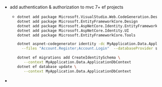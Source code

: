 - add authentication & authorization to mvc 7+ ef projects
	- ``` bash
	  dotnet add package Microsoft.VisualStudio.Web.CodeGeneration.Design
	  dotnet add package Microsoft.EntityFrameworkCore.Design
	  dotnet add package Microsoft.AspNetCore.Identity.EntityFrameworkCore
	  dotnet add package Microsoft.AspNetCore.Identity.UI
	  dotnet add package Microsoft.EntityFrameworkCore.Tools
	  
	  dotnet aspnet-codegenerator identity -dc MyApplication.Data.ApplicationDbContext \
	    --files "Account.Register;Account.Login"  --databaseProvider sqlite
	    
	  dotnet ef migrations add CreateIdentitySchema \
	     --context MyApplication.Data.ApplicationDbContext
	  dotnet ef database update \
	     --context MyApplication.Data.ApplicationDbContext
	  ```
-